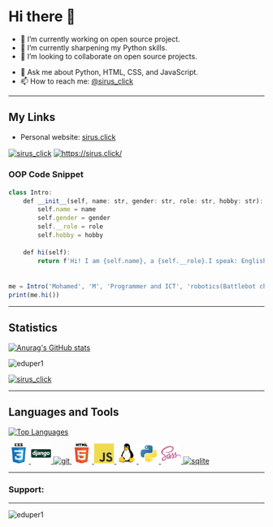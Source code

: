 # Hi there 👋

<!--
**eduper1/eduper1** is a ✨ _special_ ✨ repository because its `README.md` (this file) appears on your GitHub profile.

Here are some ideas to get you started:-->

- 🔭 I’m currently working on open source project.
- 🌱 I’m currently sharpening my Python skills.
- 👯 I’m looking to collaborate on open source projects.
<!-- 🤔 I’m looking for help with ...-->
- 💬 Ask me about Python, HTML, CSS, and JavaScript.
- 📫 How to reach me: [@sirus_click](https://twitter.com/sirus_click)
<!--- 😄 Pronouns: ...
- ⚡ Fun fact: ...
--->
---

## My Links

- Personal website: [sirus.click](https://sirus.click/)
 <p align="left">
<a href="https://twitter.com/sirus_click" target="blank"><img align="center" src="https://raw.githubusercontent.com/rahuldkjain/github-profile-readme-generator/master/src/images/icons/Social/twitter.svg" alt="sirus_click" height="30" width="40" /></a>
<a href="/https://sirus.click/" target="blank"><img align="center" src="https://raw.githubusercontent.com/rahuldkjain/github-profile-readme-generator/master/src/images/icons/Social/rss.svg" alt="https://sirus.click/" height="30" width="40" /></a>
</p>

### OOP Code Snippet

~~~ts
class Intro:
    def __init__(self, name: str, gender: str, role: str, hobby: str):
        self.name = name
        self.gender = gender
        self.__role = role
        self.hobby = hobby

    def hi(self):
        return f'Hi! I am {self.name}, a {self.__role}.I speak: English, Swahili, Somali & Arabic.I like science, computer and {self.hobby}'


me = Intro('Mohamed', 'M', 'Programmer and ICT', 'robotics(Battlebot channel)')
print(me.hi())
~~~

---

## Statistics

[![Anurag's GitHub stats](https://github-readme-stats.vercel.app/api?username=eduper1&count_private=true&show_icons=true&theme=cobalt)](https://github.com/anuraghazra/github-readme-stats)

<p align="left"> <img src="https://komarev.com/ghpvc/?username=eduper1&label=Profile%20views&color=ad7fa8&style=flat" alt="eduper1" /> </p>

<p align="left"> <a href="https://twitter.com/sirus_click" target="blank"><img src="https://img.shields.io/twitter/follow/sirus_click?logo=twitter&style=for-the-badge" alt="sirus_click" /></a> </p>

---

## Languages and Tools

[![Top Languages](https://github-readme-stats.vercel.app/api/top-langs/?username=eduper1)](https://github.com/anuraghazra/github-readme-stats)

<!--[![willianrod's wakatime stats](https://github-readme-stats.vercel.app/api/wakatime?username=eduper1)](https://github.com/anuraghazra/github-readme-stats)-->

<p align="left"> <a href="https://www.w3schools.com/css/" target="_blank" rel="noreferrer"> <img src="https://raw.githubusercontent.com/devicons/devicon/master/icons/css3/css3-original-wordmark.svg" alt="css3" width="40" height="40"/> </a> <a href="https://www.djangoproject.com/" target="_blank" rel="noreferrer"> <img src="https://raw.githubusercontent.com/devicons/devicon/master/icons/django/django-original.svg" alt="django" width="40" height="40"/> </a> <a href="https://git-scm.com/" target="_blank" rel="noreferrer"> <img src="https://www.vectorlogo.zone/logos/git-scm/git-scm-icon.svg" alt="git" width="40" height="40"/> </a> <a href="https://www.w3.org/html/" target="_blank" rel="noreferrer"> <img src="https://raw.githubusercontent.com/devicons/devicon/master/icons/html5/html5-original-wordmark.svg" alt="html5" width="40" height="40"/> </a> <a href="https://developer.mozilla.org/en-US/docs/Web/JavaScript" target="_blank" rel="noreferrer"> <img src="https://raw.githubusercontent.com/devicons/devicon/master/icons/javascript/javascript-original.svg" alt="javascript" width="40" height="40"/> </a> <a href="https://www.linux.org/" target="_blank" rel="noreferrer"> <img src="https://raw.githubusercontent.com/devicons/devicon/master/icons/linux/linux-original.svg" alt="linux" width="40" height="40"/> </a> <a href="https://www.python.org" target="_blank" rel="noreferrer"> <img src="https://raw.githubusercontent.com/devicons/devicon/master/icons/python/python-original.svg" alt="python" width="40" height="40"/> </a> <a href="https://sass-lang.com" target="_blank" rel="noreferrer"> <img src="https://raw.githubusercontent.com/devicons/devicon/master/icons/sass/sass-original.svg" alt="sass" width="40" height="40"/> </a> <a href="https://www.sqlite.org/" target="_blank" rel="noreferrer"> <img src="https://www.vectorlogo.zone/logos/sqlite/sqlite-icon.svg" alt="sqlite" width="40" height="40"/> </a> </p>

---

<h3 align="left">Support:</h3>

---

<p><a href="https://www.buymeacoffee.com/eduper1"> <img align="left" src="https://cdn.buymeacoffee.com/buttons/v2/default-yellow.png" height="50" width="210" alt="eduper1" /></a></p><br><br>
